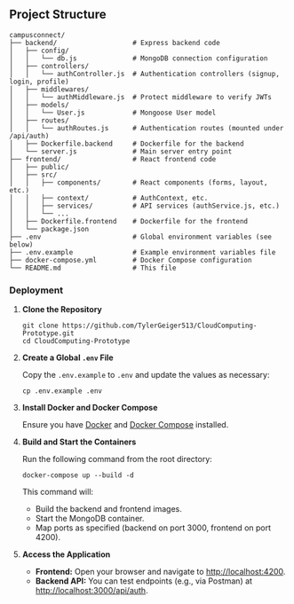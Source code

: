 ## Project Structure

```
campusconnect/
├── backend/                   # Express backend code
│   ├── config/
│   │   └── db.js              # MongoDB connection configuration
│   ├── controllers/
│   │   └── authController.js  # Authentication controllers (signup, login, profile)
│   ├── middlewares/
│   │   └── authMiddleware.js  # Protect middleware to verify JWTs
│   ├── models/
│   │   └── User.js            # Mongoose User model
│   ├── routes/
│   │   └── authRoutes.js      # Authentication routes (mounted under /api/auth)
│   ├── Dockerfile.backend     # Dockerfile for the backend
│   └── server.js              # Main server entry point
├── frontend/                  # React frontend code
│   ├── public/
│   ├── src/
│   │   ├── components/        # React components (forms, layout, etc.)
│   │   ├── context/           # AuthContext, etc.
│   │   ├── services/          # API services (authService.js, etc.)
│   │   └── ...                
│   ├── Dockerfile.frontend    # Dockerfile for the frontend
│   └── package.json
├── .env                       # Global environment variables (see below)
├── .env.example               # Example environment variables file
├── docker-compose.yml         # Docker Compose configuration
└── README.md                  # This file
```
### Deployment

1. **Clone the Repository**

   ```
   git clone https://github.com/TylerGeiger513/CloudComputing-Prototype.git
   cd CloudComputing-Prototype
   ```

2. **Create a Global `.env` File**

   Copy the `.env.example` to `.env` and update the values as necessary:

   ```
   cp .env.example .env
   ```

3. **Install Docker and Docker Compose**

   Ensure you have [Docker](https://www.docker.com/get-started) and [Docker Compose](https://docs.docker.com/compose/install/) installed.

4. **Build and Start the Containers**

   Run the following command from the root directory:

   ```
   docker-compose up --build -d
   ```

   This command will:
   - Build the backend and frontend images.
   - Start the MongoDB container.
   - Map ports as specified (backend on port 3000, frontend on port 4200).

5. **Access the Application**

   - **Frontend:** Open your browser and navigate to [http://localhost:4200](http://localhost:4200).
   - **Backend API:** You can test endpoints (e.g., via Postman) at [http://localhost:3000/api/auth](http://localhost:3000/api/auth).
